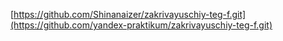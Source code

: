 [https://github.com/Shinanaizer/zakrivayuschiy-teg-f.git](https://github.com/yandex-praktikum/zakrivayuschiy-teg-f.git)
